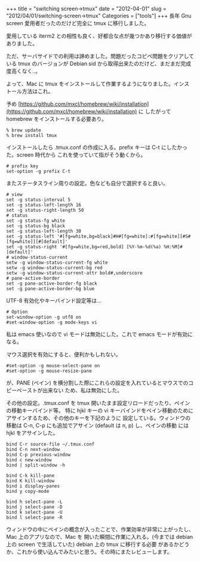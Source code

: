 +++
title = "switching screen->tmux"
date = "2012-04-01"
slug = "2012/04/01/switching-screen->tmux"
Categories = ["tools"]
+++
長年 Gnu screen 愛用者だったのだけど完全に tmux に移行しました。

愛用している iterm2 との相性も良く、好都合な点が幾つかあり移行する価値がありました。

ただ、サーバサイドでの利用は諦めました。問題だったコピペ問題をクリアしている tmux のバージョンが
Debian sid から取得出来たのだけど、まだまだ完成度高くなく..。

よって、Mac に tmux をインストールして作業するようになりました。インストール方法はこれ。

予め [https://github.com/mxcl/homebrew/wiki/installation](https://github.com/mxcl/homebrew/wiki/installation) に
したがって homebrew をインストールする必要あり。

    % brew update
    % brew install tmux

インストールしたら .tmux.conf の作成に入る。prefix キーは C-t にしたかった。screen 時代から
これを使っていて指がそう動くから。

    # prefix key
    set-option -g prefix C-t

またステータスライン周りの設定。色なども自分で選択すると良い。

    # view
    set -g status-interval 5
    set -g status-left-length 16
    set -g status-right-length 50
    # status
    set -g status-fg white
    set -g status-bg black
    set -g status-left-length 30
    set -g status-left '#[fg=white,bg=black]#H#[fg=white]:#[fg=white][#S#[fg=white]][#[default]'
    set -g status-right '#[fg=white,bg=red,bold] [%Y-%m-%d(%a) %H:%M]#[default]'
    # window-status-current
    setw -g window-status-current-fg white
    setw -g window-status-current-bg red
    setw -g window-status-current-attr bold#,underscore
    # pane-active-border
    set -g pane-active-border-fg black
    set -g pane-active-border-bg blue

UTF-8 有効化やキーバインド設定等は...

    # Option
    set-window-option -g utf8 on
    #set-window-option -g mode-keys vi

私は emacs 使いなので vi モードは無効にした。これで emacs モードが有効になる。

マウス選択を有効にすると、便利かもしれない。

    #set-option -g mouse-select-pane on
    #set-option -g mouse-resize-pane

が、PANE (ペイン) を横分割した際にこれらの設定を入れているとマウスでのコピーペーストが出来ない
ため、私は無効にした。

その他の設定。.tmux.conf を tmux 開いたまま設定リロードだったり、ペインの移動キーバインド等。
特に hjkl キーの vi キーバインドをペイン移動のためにアサインするため、その他のキーを下記のように
設定している。ウィンドウの移動は C-n, C-p にも追加でアサイン (default は n, p) し、ペインの移動
には hjkl をアサインした。

    bind C-r source-file ~/.tmux.conf
    bind C-n next-window
    bind C-p previous-window
    bind c new-window
    bind | split-window -h
    
    bind C-k kill-pane
    bind K kill-window
    bind i display-panes
    bind y copy-mode
    
    bind h select-pane -L
    bind j select-pane -D
    bind k select-pane -U
    bind l select-pane -R

ウィンドウの中にペインの概念が入ったことで、作業効率が非常に上がったし、Mac 上のアプリなので、Mac を
開いた瞬間に作業に入れる。(今までは debian 上の screen で生活していた) debian 上の tmux に移行する必要
があるかどうか、これから使い込んでみたいと思う。その時にまたレビューします。
